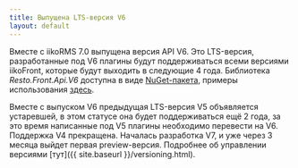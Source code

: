 ```yaml
---
title: Выпущена LTS-версия V6
layout: default
---
```

Вместе с iikoRMS 7.0 выпущена версия API V6. Это LTS-версия, разработанные под V6 плагины будут поддерживаться всеми версиями iikoFront, которые будут выходить в следующие 4 года. Библиотека *Resto.Front.Api.V6* доступна в виде [NuGet-пакета](https://www.nuget.org/packages/Resto.Front.Api.V6/), примеры использования [здесь](https://github.com/syrve/front.api.sdk/tree/main/sample/v6).

Вместе с выпуском V6 предыдущая LTS-версия V5 объявляется устаревшей, в этом статусе она будет поддерживаться ещё 2 года, за это время написанные под V5 плагины необходимо перевести на V6. Поддержка V4 прекращена. Началась разработка V7, и уже через 3 месяца выйдет первая preview-версия. Подробнее об управлении версиями [тут]({{ site.baseurl }}/versioning.html).